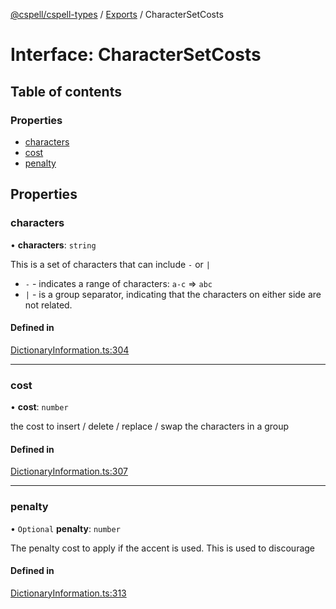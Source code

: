 [@cspell/cspell-types](../README.md) / [Exports](../modules.md) / CharacterSetCosts

# Interface: CharacterSetCosts

## Table of contents

### Properties

- [characters](CharacterSetCosts.md#characters)
- [cost](CharacterSetCosts.md#cost)
- [penalty](CharacterSetCosts.md#penalty)

## Properties

### characters

• **characters**: `string`

This is a set of characters that can include `-` or `|`
- `-` - indicates a range of characters: `a-c` => `abc`
- `|` - is a group separator, indicating that the characters on either side
   are not related.

#### Defined in

[DictionaryInformation.ts:304](https://github.com/streetsidesoftware/cspell/blob/91b035f/packages/cspell-types/src/DictionaryInformation.ts#L304)

___

### cost

• **cost**: `number`

the cost to insert / delete / replace / swap the characters in a group

#### Defined in

[DictionaryInformation.ts:307](https://github.com/streetsidesoftware/cspell/blob/91b035f/packages/cspell-types/src/DictionaryInformation.ts#L307)

___

### penalty

• `Optional` **penalty**: `number`

The penalty cost to apply if the accent is used.
This is used to discourage

#### Defined in

[DictionaryInformation.ts:313](https://github.com/streetsidesoftware/cspell/blob/91b035f/packages/cspell-types/src/DictionaryInformation.ts#L313)
